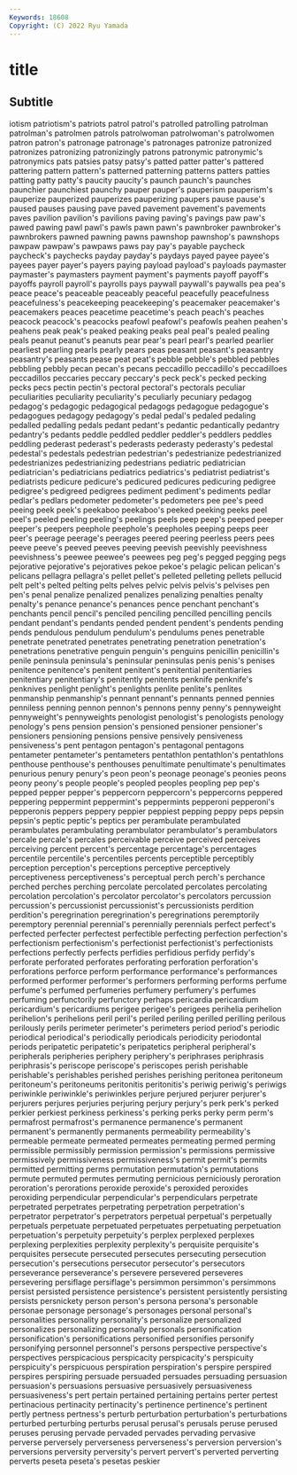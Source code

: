 ```yaml
---
Keywords: 18608
Copyright: (C) 2022 Ryu Yamada
---
```



# title

## Subtitle
iotism patriotism's patriots
patrol patrol's patrolled patrolling patrolman patrolman's patrolmen patrols patrolwoman patrolwoman's
patrolwomen patron patron's patronage patronage's patronages patronize patronized patronizes patronizing
patronizingly patrons patronymic patronymic's patronymics pats patsies patsy patsy's patted
patter patter's pattered pattering pattern pattern's patterned patterning patterns patters
patties patting patty patty's paucity paucity's paunch paunch's paunches paunchier
paunchiest paunchy pauper pauper's pauperism pauperism's pauperize pauperized pauperizes pauperizing
paupers pause pause's paused pauses pausing pave paved pavement pavement's
pavements paves pavilion pavilion's pavilions paving paving's pavings paw paw's
pawed pawing pawl pawl's pawls pawn pawn's pawnbroker pawnbroker's pawnbrokers
pawned pawning pawns pawnshop pawnshop's pawnshops pawpaw pawpaw's pawpaws paws
pay pay's payable paycheck paycheck's paychecks payday payday's paydays payed
payee payee's payees payer payer's payers paying payload payload's payloads
paymaster paymaster's paymasters payment payment's payments payoff payoff's payoffs payroll
payroll's payrolls pays paywall paywall's paywalls pea pea's peace peace's
peaceable peaceably peaceful peacefully peacefulness peacefulness's peacekeeping peacekeeping's peacemaker peacemaker's
peacemakers peaces peacetime peacetime's peach peach's peaches peacock peacock's peacocks
peafowl peafowl's peafowls peahen peahen's peahens peak peak's peaked peaking
peaks peal peal's pealed pealing peals peanut peanut's peanuts pear
pear's pearl pearl's pearled pearlier pearliest pearling pearls pearly pears
peas peasant peasant's peasantry peasantry's peasants pease peat peat's pebble
pebble's pebbled pebbles pebbling pebbly pecan pecan's pecans peccadillo peccadillo's
peccadilloes peccadillos peccaries peccary peccary's peck peck's pecked pecking pecks
pecs pectin pectin's pectoral pectoral's pectorals peculiar peculiarities peculiarity peculiarity's
peculiarly pecuniary pedagog pedagog's pedagogic pedagogical pedagogs pedagogue pedagogue's pedagogues
pedagogy pedagogy's pedal pedal's pedaled pedaling pedalled pedalling pedals pedant
pedant's pedantic pedantically pedantry pedantry's pedants peddle peddled peddler peddler's
peddlers peddles peddling pederast pederast's pederasts pederasty pederasty's pedestal pedestal's
pedestals pedestrian pedestrian's pedestrianize pedestrianized pedestrianizes pedestrianizing pedestrians pediatric pediatrician
pediatrician's pediatricians pediatrics pediatrics's pediatrist pediatrist's pediatrists pedicure pedicure's pedicured
pedicures pedicuring pedigree pedigree's pedigreed pedigrees pediment pediment's pediments pedlar
pedlar's pedlars pedometer pedometer's pedometers pee pee's peed peeing peek
peek's peekaboo peekaboo's peeked peeking peeks peel peel's peeled peeling
peeling's peelings peels peep peep's peeped peeper peeper's peepers peephole
peephole's peepholes peeping peeps peer peer's peerage peerage's peerages peered
peering peerless peers pees peeve peeve's peeved peeves peeving peevish
peevishly peevishness peevishness's peewee peewee's peewees peg peg's pegged pegging
pegs pejorative pejorative's pejoratives pekoe pekoe's pelagic pelican pelican's pelicans
pellagra pellagra's pellet pellet's pelleted pelleting pellets pellucid pelt pelt's
pelted pelting pelts pelves pelvic pelvis pelvis's pelvises pen pen's
penal penalize penalized penalizes penalizing penalties penalty penalty's penance penance's
penances pence penchant penchant's penchants pencil pencil's penciled penciling pencilled
pencilling pencils pendant pendant's pendants pended pendent pendent's pendents pending
pends pendulous pendulum pendulum's pendulums penes penetrable penetrate penetrated penetrates
penetrating penetration penetration's penetrations penetrative penguin penguin's penguins penicillin penicillin's
penile peninsula peninsula's peninsular peninsulas penis penis's penises penitence penitence's
penitent penitent's penitential penitentiaries penitentiary penitentiary's penitently penitents penknife penknife's
penknives penlight penlight's penlights penlite penlite's penlites penmanship penmanship's pennant
pennant's pennants penned pennies penniless penning pennon pennon's pennons penny
penny's pennyweight pennyweight's pennyweights penologist penologist's penologists penology penology's pens
pension pension's pensioned pensioner pensioner's pensioners pensioning pensions pensive pensively
pensiveness pensiveness's pent pentagon pentagon's pentagonal pentagons pentameter pentameter's pentameters
pentathlon pentathlon's pentathlons penthouse penthouse's penthouses penultimate penultimate's penultimates penurious
penury penury's peon peon's peonage peonage's peonies peons peony peony's
people people's peopled peoples peopling pep pep's pepped pepper pepper's
peppercorn peppercorn's peppercorns peppered peppering peppermint peppermint's peppermints pepperoni pepperoni's
pepperonis peppers peppery peppier peppiest pepping peppy peps pepsin pepsin's
peptic peptic's peptics per perambulate perambulated perambulates perambulating perambulator perambulator's
perambulators percale percale's percales perceivable perceive perceived perceives perceiving percent
percent's percentage percentage's percentages percentile percentile's percentiles percents perceptible perceptibly
perception perception's perceptions perceptive perceptively perceptiveness perceptiveness's perceptual perch perch's
perchance perched perches perching percolate percolated percolates percolating percolation percolation's
percolator percolator's percolators percussion percussion's percussionist percussionist's percussionists perdition perdition's
peregrination peregrination's peregrinations peremptorily peremptory perennial perennial's perennially perennials perfect
perfect's perfected perfecter perfectest perfectible perfecting perfection perfection's perfectionism perfectionism's
perfectionist perfectionist's perfectionists perfections perfectly perfects perfidies perfidious perfidy perfidy's
perforate perforated perforates perforating perforation perforation's perforations perforce perform performance
performance's performances performed performer performer's performers performing performs perfume perfume's
perfumed perfumeries perfumery perfumery's perfumes perfuming perfunctorily perfunctory perhaps pericardia
pericardium pericardium's pericardiums perigee perigee's perigees perihelia perihelion perihelion's perihelions
peril peril's periled periling perilled perilling perilous perilously perils perimeter
perimeter's perimeters period period's periodic periodical periodical's periodically periodicals periodicity
periodontal periods peripatetic peripatetic's peripatetics peripheral peripheral's peripherals peripheries periphery
periphery's periphrases periphrasis periphrasis's periscope periscope's periscopes perish perishable perishable's
perishables perished perishes perishing peritonea peritoneum peritoneum's peritoneums peritonitis peritonitis's
periwig periwig's periwigs periwinkle periwinkle's periwinkles perjure perjured perjurer perjurer's
perjurers perjures perjuries perjuring perjury perjury's perk perk's perked perkier
perkiest perkiness perkiness's perking perks perky perm perm's permafrost permafrost's
permanence permanence's permanent permanent's permanently permanents permeability permeability's permeable permeate
permeated permeates permeating permed perming permissible permissibly permission permission's permissions
permissive permissively permissiveness permissiveness's permit permit's permits permitted permitting perms
permutation permutation's permutations permute permuted permutes permuting pernicious perniciously peroration
peroration's perorations peroxide peroxide's peroxided peroxides peroxiding perpendicular perpendicular's perpendiculars
perpetrate perpetrated perpetrates perpetrating perpetration perpetration's perpetrator perpetrator's perpetrators perpetual
perpetual's perpetually perpetuals perpetuate perpetuated perpetuates perpetuating perpetuation perpetuation's perpetuity
perpetuity's perplex perplexed perplexes perplexing perplexities perplexity perplexity's perquisite perquisite's
perquisites persecute persecuted persecutes persecuting persecution persecution's persecutions persecutor persecutor's
persecutors perseverance perseverance's persevere persevered perseveres persevering persiflage persiflage's persimmon
persimmon's persimmons persist persisted persistence persistence's persistent persistently persisting persists
persnickety person person's persona persona's personable personae personage personage's personages
personal personal's personalities personality personality's personalize personalized personalizes personalizing personally
personals personification personification's personifications personified personifies personify personifying personnel personnel's
persons perspective perspective's perspectives perspicacious perspicacity perspicacity's perspicuity perspicuity's perspicuous
perspiration perspiration's perspire perspired perspires perspiring persuade persuaded persuades persuading
persuasion persuasion's persuasions persuasive persuasively persuasiveness persuasiveness's pert pertain pertained
pertaining pertains perter pertest pertinacious pertinacity pertinacity's pertinence pertinence's pertinent
pertly pertness pertness's perturb perturbation perturbation's perturbations perturbed perturbing perturbs
perusal perusal's perusals peruse perused peruses perusing pervade pervaded pervades
pervading pervasive perverse perversely perverseness perverseness's perversion perversion's perversions perversity
perversity's pervert pervert's perverted perverting perverts peseta peseta's pesetas peskier
